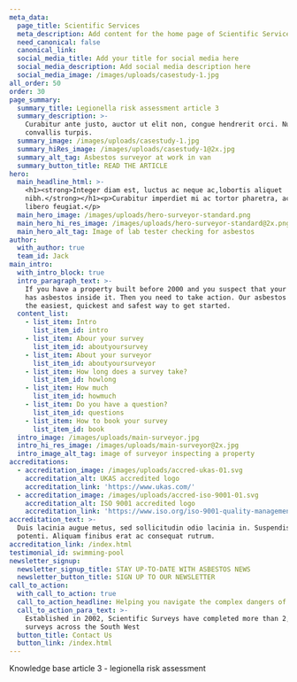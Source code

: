 ```yaml
---
meta_data:
  page_title: Scientific Services
  meta_description: Add content for the home page of Scientific Services here...
  need_canonical: false
  canonical_link:
  social_media_title: Add your title for social media here
  social_media_description: Add social media description here
  social_media_image: /images/uploads/casestudy-1.jpg
all_order: 50
order: 30
page_summary:
  summary_title: Legionella risk assessment article 3
  summary_description: >-
    Curabitur ante justo, auctor ut elit non, congue hendrerit orci. Nullam quis
    convallis turpis.
  summary_image: /images/uploads/casestudy-1.jpg
  summary_hiRes_image: /images/uploads/casestudy-1@2x.jpg
  summary_alt_tag: Asbestos surveyor at work in van
  summary_button_title: READ THE ARTICLE
hero:
  main_headline_html: >-
    <h1><strong>Integer diam est, luctus ac neque ac,lobortis aliquet
    nibh.</strong></h1><p>Curabitur imperdiet mi ac tortor pharetra, ac commodo
    libero feugiat.</p>
  main_hero_image: /images/uploads/hero-surveyor-standard.png
  main_hero_hi_res_image: /images/uploads/hero-surveyor-standard@2x.png
  main_hero_alt_tag: Image of lab tester checking for asbestos
author:
  with_author: true
  team_id: Jack
main_intro:
  with_intro_block: true
  intro_paragraph_text: >-
    If you have a property built before 2000 and you suspect that your property
    has asbestos inside it. Then you need to take action. Our asbestos survey is
    the easiest, quickest and safest way to get started.
  content_list:
    - list_item: Intro
      list_item_id: intro
    - list_item: Abour your survey
      list_item_id: aboutyoursurvey
    - list_item: About your surveyor
      list_item_id: aboutyoursurveyor
    - list_item: How long does a survey take?
      list_item_id: howlong
    - list_item: How much
      list_item_id: howmuch
    - list_item: Do you have a question?
      list_item_id: questions
    - list_item: How to book your survey
      list_item_id: book
  intro_image: /images/uploads/main-surveyor.jpg
  intro_hi_res_image: /images/uploads/main-surveyor@2x.jpg
  intro_image_alt_tag: image of surveyor inspecting a property
accreditations:
  - accreditation_image: /images/uploads/accred-ukas-01.svg
    accreditation_alt: UKAS accredited logo
    accreditation_link: 'https://www.ukas.com/'
  - accreditation_image: /images/uploads/accred-iso-9001-01.svg
    accreditation_alt: ISO 9001 accredited logo
    accreditation_link: 'https://www.iso.org/iso-9001-quality-management.html'
accreditation_text: >-
  Duis lacinia augue metus, sed sollicitudin odio lacinia in. Suspendisse
  potenti. Aliquam finibus erat ac consequat rutrum.
accreditation_link: /index.html
testimonial_id: swimming-pool
newsletter_signup:
  newsletter_signup_title: STAY UP-TO-DATE WITH ASBESTOS NEWS
  newsletter_button_title: SIGN UP TO OUR NEWSLETTER
call_to_action:
  with_call_to_action: true
  call_to_action_headline: Helping you navigate the complex dangers of asbestos
  call_to_action_para_text: >-
    Established in 2002, Scientific Surveys have completed more than 2,500
    surveys across the South West
  button_title: Contact Us
  button_link: /index.html
---
```


Knowledge base article 3 - legionella risk assessment
